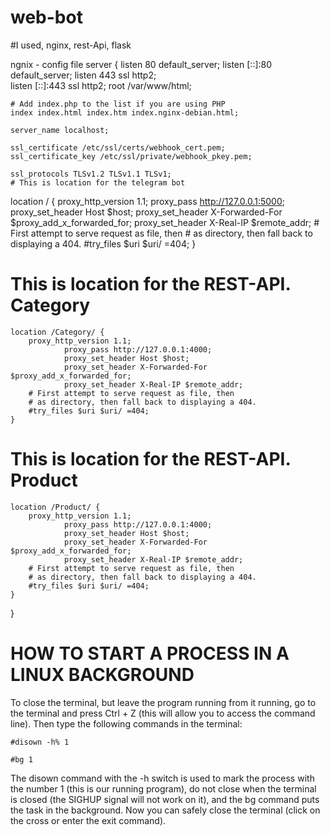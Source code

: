 # web-bot
#I used, nginx, rest-Api, flask

ngnix - config file
server {
	listen 80 default_server;
	listen [::]:80 default_server;
	listen 443 ssl http2;        
	listen [::]:443 ssl http2; 
	root /var/www/html;

	# Add index.php to the list if you are using PHP
	index index.html index.htm index.nginx-debian.html;

	server_name localhost;

	ssl_certificate /etc/ssl/certs/webhook_cert.pem;        
	ssl_certificate_key /etc/ssl/private/webhook_pkey.pem;
                
	ssl_protocols TLSv1.2 TLSv1.1 TLSv1;
	# This is location for the telegram bot
  location / {
		proxy_http_version 1.1;
                proxy_pass http://127.0.0.1:5000;
                proxy_set_header Host $host;
                proxy_set_header X-Forwarded-For $proxy_add_x_forwarded_for;
                proxy_set_header X-Real-IP $remote_addr;
		# First attempt to serve request as file, then
		# as directory, then fall back to displaying a 404.
		#try_files $uri $uri/ =404;
	}

  # This is location for the REST-API. Category
	location /Category/ {
		proxy_http_version 1.1;
                proxy_pass http://127.0.0.1:4000;
                proxy_set_header Host $host;
                proxy_set_header X-Forwarded-For $proxy_add_x_forwarded_for;
                proxy_set_header X-Real-IP $remote_addr;
		# First attempt to serve request as file, then
		# as directory, then fall back to displaying a 404.
		#try_files $uri $uri/ =404;
	}
  # This is location for the REST-API. Product
	location /Product/ {
		proxy_http_version 1.1;
                proxy_pass http://127.0.0.1:4000;
                proxy_set_header Host $host;
                proxy_set_header X-Forwarded-For $proxy_add_x_forwarded_for;
                proxy_set_header X-Real-IP $remote_addr;
		# First attempt to serve request as file, then
		# as directory, then fall back to displaying a 404.
		#try_files $uri $uri/ =404;
	}
}

# HOW TO START A PROCESS IN A LINUX BACKGROUND

To close the terminal, but leave the program running from it running, go to the terminal and press Ctrl + Z (this will allow you to access the command line). Then type the following commands in the terminal:

	#disown -h% 1

	#bg 1

The disown command with the -h switch is used to mark the process with the number 1 (this is our running program), do not close when the terminal is closed (the SIGHUP signal will not work on it), and the bg command puts the task in the background. Now you can safely close the terminal (click on the cross or enter the exit command).

